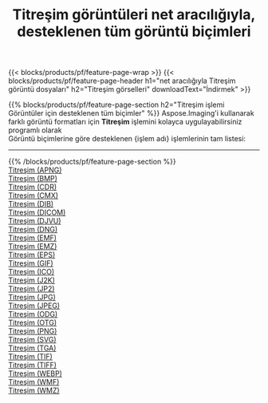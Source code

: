 ﻿---
title: Titreşim görüntüleri net aracılığıyla, desteklenen tüm görüntü biçimleri 
weight: 3920
url: /tr/net/dither 
lang: tr
langdirlevel: 2
locales: zh-hans,ja,it,ru,de,es,fr,nl,id,lt,pl,pt,vi,tr,ko,zh-hant,ar,hi,th,sv,cs,uk,he
description: Aspose.Imaging'i kullanarak, net Aracılığıyla kolayca Titreşim görüntüleri oluşturabilirsiniz
---

{{< blocks/products/pf/feature-page-wrap >}}
{{< blocks/products/pf/feature-page-header h1="net aracılığıyla Titreşim görüntü dosyaları" h2="Titreşim görselleri" downloadText="İndirmek" >}}


{{% blocks/products/pf/feature-page-section  h2="Titreşim işlemi Görüntüler için desteklenen tüm biçimler" %}}
Aspose.Imaging'i kullanarak farklı görüntü formatları için **Titreşim** işlemini kolayca uygulayabilirsiniz programlı olarak
<br/>
Görüntü biçimlerine göre desteklenen {işlem adı} işlemlerinin tam listesi:
<hr/>
{{% /blocks/products/pf/feature-page-section %}}
<div class="container-fluid productfamilypage bg-gray">
    <div class="convertypes bg-gray agp-content section">
        <div class="container">
		<div class="row other-converters">
		    <div class='col-md-2 other-converter remove-lp remove-rp'><a href="/imaging/tr/net/dither/apng" >Titreşim (APNG)</a></div><div class='col-md-2 other-converter remove-lp remove-rp'><a href="/imaging/tr/net/dither/bmp" >Titreşim (BMP)</a></div><div class='col-md-2 other-converter remove-lp remove-rp'><a href="/imaging/tr/net/dither/cdr" >Titreşim (CDR)</a></div><div class='col-md-2 other-converter remove-lp remove-rp'><a href="/imaging/tr/net/dither/cmx" >Titreşim (CMX)</a></div><div class='col-md-2 other-converter remove-lp remove-rp'><a href="/imaging/tr/net/dither/dib" >Titreşim (DIB)</a></div><div class='col-md-2 other-converter remove-lp remove-rp'><a href="/imaging/tr/net/dither/dicom" >Titreşim (DICOM)</a></div><div class='col-md-2 other-converter remove-lp remove-rp'><a href="/imaging/tr/net/dither/djvu" >Titreşim (DJVU)</a></div><div class='col-md-2 other-converter remove-lp remove-rp'><a href="/imaging/tr/net/dither/dng" >Titreşim (DNG)</a></div><div class='col-md-2 other-converter remove-lp remove-rp'><a href="/imaging/tr/net/dither/emf" >Titreşim (EMF)</a></div><div class='col-md-2 other-converter remove-lp remove-rp'><a href="/imaging/tr/net/dither/emz" >Titreşim (EMZ)</a></div><div class='col-md-2 other-converter remove-lp remove-rp'><a href="/imaging/tr/net/dither/eps" >Titreşim (EPS)</a></div><div class='col-md-2 other-converter remove-lp remove-rp'><a href="/imaging/tr/net/dither/gif" >Titreşim (GIF)</a></div><div class='col-md-2 other-converter remove-lp remove-rp'><a href="/imaging/tr/net/dither/ico" >Titreşim (ICO)</a></div><div class='col-md-2 other-converter remove-lp remove-rp'><a href="/imaging/tr/net/dither/j2k" >Titreşim (J2K)</a></div><div class='col-md-2 other-converter remove-lp remove-rp'><a href="/imaging/tr/net/dither/jp2" >Titreşim (JP2)</a></div><div class='col-md-2 other-converter remove-lp remove-rp'><a href="/imaging/tr/net/dither/jpg" >Titreşim (JPG)</a></div><div class='col-md-2 other-converter remove-lp remove-rp'><a href="/imaging/tr/net/dither/jpeg" >Titreşim (JPEG)</a></div><div class='col-md-2 other-converter remove-lp remove-rp'><a href="/imaging/tr/net/dither/odg" >Titreşim (ODG)</a></div><div class='col-md-2 other-converter remove-lp remove-rp'><a href="/imaging/tr/net/dither/otg" >Titreşim (OTG)</a></div><div class='col-md-2 other-converter remove-lp remove-rp'><a href="/imaging/tr/net/dither/png" >Titreşim (PNG)</a></div><div class='col-md-2 other-converter remove-lp remove-rp'><a href="/imaging/tr/net/dither/svg" >Titreşim (SVG)</a></div><div class='col-md-2 other-converter remove-lp remove-rp'><a href="/imaging/tr/net/dither/tga" >Titreşim (TGA)</a></div><div class='col-md-2 other-converter remove-lp remove-rp'><a href="/imaging/tr/net/dither/tif" >Titreşim (TIF)</a></div><div class='col-md-2 other-converter remove-lp remove-rp'><a href="/imaging/tr/net/dither/tiff" >Titreşim (TIFF)</a></div><div class='col-md-2 other-converter remove-lp remove-rp'><a href="/imaging/tr/net/dither/webp" >Titreşim (WEBP)</a></div><div class='col-md-2 other-converter remove-lp remove-rp'><a href="/imaging/tr/net/dither/wmf" >Titreşim (WMF)</a></div><div class='col-md-2 other-converter remove-lp remove-rp'><a href="/imaging/tr/net/dither/wmz" >Titreşim (WMZ)</a></div>
                </div>
        </div>
    </div>
</div>
<br/>



